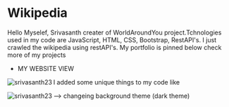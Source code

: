 # Wikipedia

Hello Myselef, Srivasanth creater of WorldAroundYou project.Tchnologies used in my code are JavaScript, HTML, CSS, Bootstrap, RestAPI's. I just crawled the wikipedia using restAPI's.
My portfolio is pinned below check more of my projects

* MY WEBSITE VIEW
<img align="left" src="https://res.cloudinary.com/dlxjzmiig/image/upload/v1687886362/Screenshot_10_ie9sdc.png&layout=compact" alt="srivasanth23" />


I added some unique things to my code like

--> changeing background theme (dark theme)
<img align="left" src="https://res.cloudinary.com/dlxjzmiig/image/upload/v1687886371/Screenshot_11_w5sqth.png" alt="srivasanth23" />



